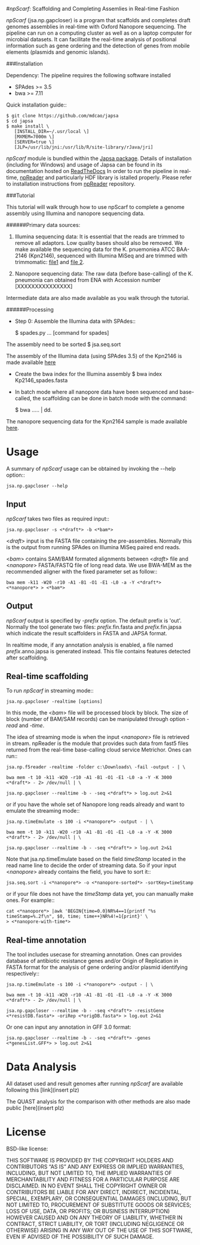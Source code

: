 #*npScarf*: Scaffolding and Completing Assemlies in Real-time Fashion

*npScarf* (jsa.np.gapcloser) is a program that scaffolds and completes draft genomes assemblies 
in real-time with Oxford Nanopore sequencing. The pipeline can run on a computing cluster
as well as on a laptop computer for microbial datasets. It can facilitate the real-time 
analysis of positional information such as gene ordering and the detection of genes from
mobile elements (plasmids and genomic islands).

###Installation

Dependency: The pipeline requires the following software installed

* SPAdes >= 3.5
* bwa >= 7.11

Quick installation guide::

    $ git clone https://github.com/mdcao/japsa
    $ cd japsa
    $ make install \
       [INSTALL_DIR=~/.usr/local \] 
       [MXMEM=7000m \] 
       [SERVER=true \] 
       [JLP=/usr/lib/jni:/usr/lib/R/site-library/rJava/jri]

*npScarf* module is bundled within the [Japsa package](http://mdcao.github.io/japsa/).
Details of installation (including for Windows) and usage of Japsa can be found 
in its documentation hosted on [ReadTheDocs](http://japsa.readthedocs.org/en/latest/index.html) 
In order to run the pipeline in real-time, [npReader]( https://github.com/mdcao/npReader)
and particularly HDF library is istalled properly. Please refer to installation 
instructions from [npReader]( https://github.com/mdcao/npReader) repository.


###Tutorial

This tutorial will walk through how to use npScarf to complete a genome assembly using Illumina
and nanopore sequencing data.

######Primary data sources: 

1. Illumina sequencing data: It is essential that the reads are trimmed to remove 
all adaptors. Low quality bases should also be removed. We make available the sequencing
data for the K. pnuemoniea ATCC BAA-2146 (Kpn2146), sequenced with Illumina MiSeq and are trimmed
with trimmomatic: [file1](http://data.genomicsresearch.org/Download/npScarf/data/Kp2146_paired_1.fastq.gz)
and [file 2](http://data.genomicsresearch.org/Download/npScarf/data/Kp2146_paired_1.fastq.gz).

2. Nanopore sequencing data: The raw data (before base-calling) of the K. pneumonia 
can obtained from ENA with Accession number [XXXXXXXXXXXXXXX]

Intermediate data are also made available as you walk through the tutorial.

######Processing

* Step 0: Assemble the Illumina data with SPAdes::
   
    $ spades.py ...   [command for spades]

The assembly need to be sorted
    $ jsa.seq.sort 

The assembly of the Illumina data (using SPAdes 3.5) of the Kpn2146 is made available 
[here](http://data.genomicsresearch.org/Download/npScarf/data/Kp2146_spades.fasta)

* Create the bwa index for the Illumina assembly
   $ bwa index Kp2146_spades.fasta

* In batch mode where all nanopore data have been sequenced and base-called, the scaffolding can be
done in batch mode with the command:
  
    $ bwa .....  | dd.

The nanopore sequencing data for the Kpn2164 sample is made available
[here](http://data.genomicsresearch.org/Download/npScarf/data/Kp2146_ONT.fastq.gz).






Usage
=====
A summary of *npScarf* usage can be obtained by invoking the --help option::

   	jsa.np.gapcloser --help
Input
------
*npScarf* takes two files as required input::

	jsa.np.gapcloser -s <*draft*> -b <*bam*>
	
<*draft*> input is the FASTA file containing the pre-assemblies. Normally this 
is the output from running SPAdes on Illumina MiSeq paired end reads.

<*bam*> contains SAM/BAM formated alignments between <*draft*> file and <*nanopore*> 
FASTA/FASTQ file of long read data. We use BWA-MEM as the recommended aligner 
with the fixed parameter set as follow::

	bwa mem -k11 -W20 -r10 -A1 -B1 -O1 -E1 -L0 -a -Y <*draft*> <*nanopore*> > <*bam*>
	
Output
------
*npScarf* output is specified by *-prefix* option. The default prefix is \'out\'.
Normally the tool generate two files: *prefix*.fin.fasta and *prefix*.fin.japsa which 
indicate the result scaffolders in FASTA and JAPSA format.

In realtime mode, if any annotation analysis is enabled, a file named 
*prefix*.anno.japsa is generated instead. This file contains features detected after
scaffolding.

Real-time scaffolding
----------------------
To run *npScarf* in streaming mode::

   	jsa.np.gapcloser -realtime [options]

In this mode, the <*bam*> file will be processed block by block. The size of block 
(number of BAM/SAM records) can be manipulated through option *-read* and *-time*.

The idea of streaming mode is when the input <*nanopore*> file is retrieved in stream.
npReader is the module that provides such data from fast5 files returned from the real-time
base-calling cloud service Metrichor. Ones can run::

	jsa.np.f5reader -realtime -folder c:\Downloads\ -fail -output - | \

	bwa mem -t 10 -k11 -W20 -r10 -A1 -B1 -O1 -E1 -L0 -a -Y -K 3000 <*draft*> - 2> /dev/null | \ 

	jsa.np.gapcloser --realtime -b - -seq <*draft*> > log.out 2>&1

or if you have the whole set of Nanopore long reads already and want to emulate the 
streaming mode::

	jsa.np.timeEmulate -s 100 -i <*nanopore*> -output - | \

	bwa mem -t 10 -k11 -W20 -r10 -A1 -B1 -O1 -E1 -L0 -a -Y -K 3000 <*draft*> - 2> /dev/null | \ 

	jsa.np.gapcloser --realtime -b - -seq <*draft*> > log.out 2>&1

Note that jsa.np.timeEmulate based on the field *timeStamp* located in the read name line to
decide the order of streaming data. So if your input <*nanopore*> already contains the field,
you have to sort it::

	jsa.seq.sort -i <*nanopore*> -o <*nanopore-sorted*> -sortKey=timeStamp

or if your file does not have the *timeStamp* data yet, you can manually make ones. For example::

	cat <*nanopore*> |awk 'BEGIN{time=0.0}NR%4==1{printf "%s timeStamp=%.2f\n", $0, time; time++}NR%4!=1{print}' \
	> <*nanopore-with-time*> 

Real-time annotation
--------------------
The tool includes usecase for streaming annotation. Ones can provides database of antibiotic
resistance genes and/or Origin of Replication in FASTA format for the analysis of gene ordering
and/or plasmid identifying respectively::

	jsa.np.timeEmulate -s 100 -i <*nanopore*> -output - | \

	bwa mem -t 10 -k11 -W20 -r10 -A1 -B1 -O1 -E1 -L0 -a -Y -K 3000 <*draft*> - 2> /dev/null | \ 

	jsa.np.gapcloser --realtime -b - -seq <*draft*> -resistGene <*resistDB.fasta*> -oriRep <*origDB.fasta*> > log.out 2>&1

Or one can input any annotation in GFF 3.0 format:

	jsa.np.gapcloser --realtime -b - -seq <*draft*> -genes <*genesList.GFF*> > log.out 2>&1

Data Analysis
=============
All dataset used and result genomes after running *npScarf* are available following this [link](insert plz)

The QUAST analysis for the comparison with other methods are also made public [here](insert plz)

License
=======
BSD-like license:

THIS SOFTWARE IS PROVIDED BY THE COPYRIGHT HOLDERS AND CONTRIBUTORS “AS IS” AND ANY EXPRESS OR IMPLIED WARRANTIES, INCLUDING, BUT NOT LIMITED TO, THE IMPLIED WARRANTIES OF MERCHANTABILITY AND FITNESS FOR A PARTICULAR PURPOSE ARE DISCLAIMED. IN NO EVENT SHALL THE COPYRIGHT OWNER OR CONTRIBUTORS BE LIABLE FOR ANY DIRECT, INDIRECT, INCIDENTAL, SPECIAL, EXEMPLARY, OR CONSEQUENTIAL DAMAGES (INCLUDING, BUT NOT LIMITED TO, PROCUREMENT OF SUBSTITUTE GOODS OR SERVICES; LOSS OF USE, DATA, OR PROFITS; OR BUSINESS INTERRUPTION) HOWEVER CAUSED AND ON ANY THEORY OF LIABILITY, WHETHER IN CONTRACT, STRICT LIABILITY, OR TORT (INCLUDING NEGLIGENCE OR OTHERWISE) ARISING IN ANY WAY OUT OF THE USE OF THIS SOFTWARE, EVEN IF ADVISED OF THE POSSIBILITY OF SUCH DAMAGE.
